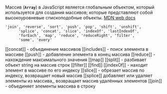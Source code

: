 Массив (**`Array`**) в JavaScript является глобальным объектом, который используется для создания массивов; которые представляют собой высокоуровневые спископодобные объекты.
[MDN web docs](https://developer.mozilla.org/ru/docs/Web/JavaScript/Reference/Global_Objects/Array)
```
'join', 'reverse', 'sort', 'push', 'pop', 'shift', 'unshift',
      'splice', 'concat', 'slice', 'indexOf', 'lastIndexOf',
      'forEach', 'map', 'reduce', 'reduceRight', 'filter',
      'some', 'every'
```
[[concat]] - объединение массивов
[[includes]] - поиск элемента в массиве
[[push]] - добавление элемента в конец массива
[[reduce]] - нахождение максимального значения
[[map]]
[[split]] - разбивает объект string на массив строк
[[filter]]
[[find]]
[[indexOf]] - находит элемент в массиве по его индексу
[[slice]] - обрезает массив по индексу, возвращает новый массив
[[splice]]  добавляет или удаляет элементы из массива,, возвращает массив удалённых элементов
[[join]] - объединяет элементы массива в строку


